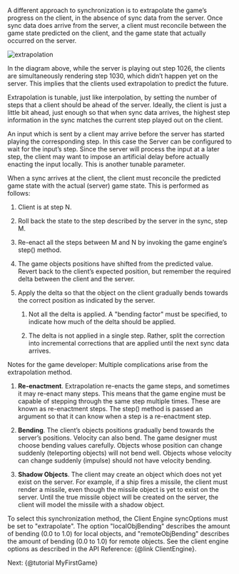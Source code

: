 A different approach to synchronization is to extrapolate the game’s progress on the client, in the absence of sync data from the server.  Once sync data does arrive from the server, a client must reconcile between the game state predicted on the client, and the game state that actually occurred on the server.

![extrapolation](https://cloud.githubusercontent.com/assets/3702763/20984522/4d5af6de-bcc9-11e6-86f4-116d3d5af237.PNG)

In the diagram above, while the server is playing out step 1026, the clients are simultaneously rendering step 1030, which didn’t happen yet on the server.  This implies that the clients used extrapolation to predict the future.

Extrapolation is tunable, just like interpolation, by setting the number of steps that a client should be ahead of the server.  Ideally, the client is just a little bit ahead, just enough so that when sync data arrives, the highest step information in the sync matches the current step played out on the client.

An input which is sent by a client may arrive before the server has started playing the corresponding step.  In this case the Server can be configured to wait for the input’s step.  Since the server will process the input at a later step, the client may want to impose an artificial delay before actually enacting the input locally.  This is another tunable parameter.

When a sync arrives at the client, the client must reconcile the predicted game state with the actual (server) game state.  This is performed as follows:

1. Client is at step N.

2. Roll back the state to the step described by the server in the sync, step M.

3. Re-enact all the steps between M and N by invoking the game engine’s step() method.

4. The game objects positions have shifted from the predicted value.  Revert back to the client’s expected position, but remember the required delta between the client and the server.

5. Apply the delta so that the object on the client gradually bends towards the correct position as indicated by the server.

    1. Not all the delta is applied.  A "bending factor" must be specified, to indicate how much of the delta should be applied.

    2. The delta is not applied in a single step.  Rather, split the correction into incremental corrections that are applied until the next sync data arrives.

Notes for the game developer: Multiple complications arise from the extrapolation method.

1. **Re-enactment**.  Extrapolation re-enacts the game steps, and sometimes it may re-enact many steps.  This means that the game engine must be capable of stepping through the same step multiple times.  These are known as re-enactment steps.  The step() method is passed an argument so that it can know when a step is a re-enactment step.

2. **Bending**.  The client’s objects positions gradually bend towards the server’s positions.  Velocity can also bend.  The game designer must choose bending values carefully.  Objects whose position can change suddenly (teleporting objects) will not bend well.  Objects whose velocity can change suddenly (impulse) should not have velocity bending.

3. **Shadow Objects**. The client may create an object which does not yet exist on the server.  For example, if a ship fires a missile, the client must render a missile, even though the missile object is yet to exist on the server.  Until the true missile object will be created on the server, the client will model the missile with a shadow object.

To select this synchronization method, the Client Engine syncOptions must be set to "extrapolate".  The option "localObjBending" describes the amount of bending (0.0 to 1.0) for local objects, and "remoteObjBending" describes the amount of bending (0.0 to 1.0) for remote objects.  See the client engine options as described in the API Reference: {@link ClientEngine}.

Next: {@tutorial MyFirstGame}
